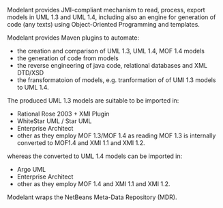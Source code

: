 Modelant provides JMI-compliant mechanism to read, process, export models in UML 1.3 and UML 1.4, including also an engine for generation of code (any texts) using Object-Oriented Programming
and templates. 

Modelant provides Maven plugins to automate:
* the creation and comparison of UML 1.3, UML 1.4, MOF 1.4 models
* the generation of code from models
* the reverse engineering of java code, relational databases and XML DTD/XSD
* the fransformatoion of models, e.g. tranformation of of UMl 1.3 models to UML 1.4.

The produced UML 1.3 models are suitable to be imported in:
* Rational Rose 2003 + XMI Plugin
* WhiteStar UML / Star UML
* Enterprise Architect
* other
as they employ MOF 1.3/MOF 1.4 as reading MOF 1.3 is internally converted to MOF1.4 and XMI 1.1 and XMI 1.2.

whereas the converted to UML 1.4 models can be imported in:
* Argo UML
* Enterprise Architect
* other
as they employ MOF 1.4 and XMI 1.1 and XMI 1.2.

Modelant wraps the NetBeans Meta-Data Repository (MDR).